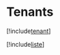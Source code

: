 # Tenants

[!include[tenant](tenants.tenant.autogen.md)]

[!include[liste](tenants.liste.autogen.md)]














































































































































